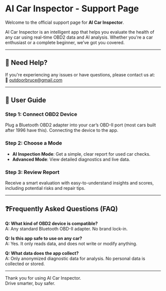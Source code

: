 # AI Car Inspector - Support Page

Welcome to the official support page for **AI Car Inspector**.

AI Car Inspector is an intelligent app that helps you evaluate the health of any car using real-time OBD2 data and AI analysis. Whether you're a car enthusiast or a complete beginner, we’ve got you covered.

---

## 🔧 Need Help?

If you're experiencing any issues or have questions, please contact us at:  
📧 outdoorbruce@gmail.com

---

## 📘 User Guide

### Step 1: Connect OBD2 Device  
Plug a Bluetooth OBD2 adapter into your car’s OBD-II port (most cars built after 1996 have this). Connecting the device to the app.

### Step 2: Choose a Mode  
- **AI Inspection Mode**: Get a simple, clear report for used car checks.  
- **Advanced Mode**: View detailed diagnostics and live data.

### Step 3: Review Report  
Receive a smart evaluation with easy-to-understand insights and scores, including potential risks and repair tips.

---

## ❓Frequently Asked Questions (FAQ)

**Q: What kind of OBD2 device is compatible?**  
A: Any standard Bluetooth OBD-II adapter. No brand lock-in.

**Q: Is this app safe to use on any car?**  
A: Yes. It only reads data, and does not write or modify anything.

**Q: What data does the app collect?**  
A: Only anonymized diagnostic data for analysis. No personal data is collected or stored.

---



Thank you for using AI Car Inspector.  
Drive smarter, buy safer.
